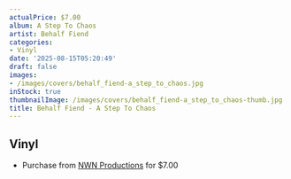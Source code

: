 ```yaml
---
actualPrice: $7.00
album: A Step To Chaos
artist: Behalf Fiend
categories:
- Vinyl
date: '2025-08-15T05:20:49'
draft: false
images:
- /images/covers/behalf_fiend-a_step_to_chaos.jpg
inStock: true
thumbnailImage: /images/covers/behalf_fiend-a_step_to_chaos-thumb.jpg
title: Behalf Fiend - A Step To Chaos
---
```


## Vinyl
* Purchase from [NWN Productions](http://shop.nwnprod.com/index.php?route=product/product&path=76&product_id=9389&sort=pd.name&order=ASC) for $7.00
